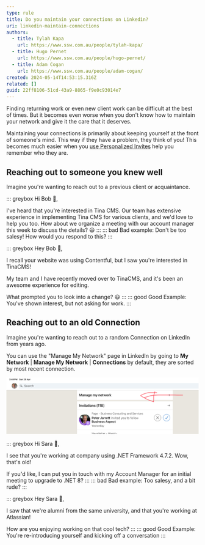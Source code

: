```yaml
---
type: rule
title: Do you maintain your connections on Linkedin?
uri: linkedin-maintain-connections
authors:
  - title: Tylah Kapa
    url: https://www.ssw.com.au/people/tylah-kapa/
  - title: Hugo Pernet
    url: https://www.ssw.com.au/people/hugo-pernet/
  - title: Adam Cogan
    url: https://www.ssw.com.au/people/adam-cogan/
created: 2024-05-14T14:53:15.316Z
related: []
guid: 22ff8106-51cd-43a9-8865-f9e0c93014e7
---
```

Finding returning work or even new client work can be difficult at the best of times. But it becomes even worse when you don't know how to maintain your network and give it the care that it deserves.

<!--endintro-->

Maintaining your connections is primarily about keeping yourself at the front of someone's mind. This way if they have a problem, they think of you!
This becomes much easier when you [use Personalized Invites](/linkedin-connect-with-people) help you remember who they are.

## Reaching out to someone you knew well

Imagine you're wanting to reach out to a previous client or acquaintance.

::: greybox
Hi Bob 👋,

I've heard that you're interested in Tina CMS. Our team has extensive experience in implementing Tina CMS for various clients, and we'd love to help you too. How about we organize a meeting with our account manager this week to discuss the details? 😃
:::
::: bad
Bad example: Don't be too salesy! How would you respond to this?
:::

::: greybox
Hey Bob 👋,

I recall your website was using Contentful, but I saw you're interested in TinaCMS! 

My team and I have recently moved over to TinaCMS, and it's been an awesome experience for editing. 

What prompted you to look into a change? 😃
:::
::: good
Good Example: You've shown interest, but not asking for work.
:::

## Reaching out to an old Connection

Imagine you're wanting to reach out to a random Connection on LinkedIn from years ago.

You can use the "Manage My Network" page in LinkedIn by going to **My Network** | **Manage My Network** | **Connections** by default, they are sorted by most recent connection.

![Figure: The "Manage My Network" section in the LinkedIn app (iPad)](manage-my-network.jpeg)

::: greybox
Hi Sara 👋,

I see that you're working at company using .NET Framework 4.7.2. Wow, that's old! 

If you'd like, I can put you in touch with my Account Manager for an initial meeting to upgrade to .NET 8?
:::
::: bad
Bad example: Too salesy, and a bit rude?
:::

::: greybox
Hey Sara 👋,

I saw that we're alumni from the same university, and that you're working at Atlassian!

How are you enjoying working on that cool tech?
:::
::: good
Good Example: You're re-introducing yourself and kicking off a conversation
:::